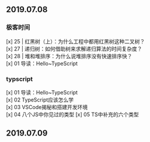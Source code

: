 ## 2019.07.08
### 极客时间
[x] 25 | 红黑树（上）：为什么工程中都用红黑树这种二叉树？  
[x] 27 | 递归树：如何借助树来求解递归算法的时间复杂度？  
[x] 28 | 堆和堆排序：为什么说堆排序没有快速排序快？   
[x] 01 导读：Hello~TypeScript
### typscript
[x] 01 导读：Hello~TypeScript  
[x] 02 TypeScript应该怎么学  
[x] 03 VSCode揭秘和搭建开发环境  
[x] 04 八个JS中你见过的类型
[x] 05 TS中补充的六个类型

## 2019.07.09

